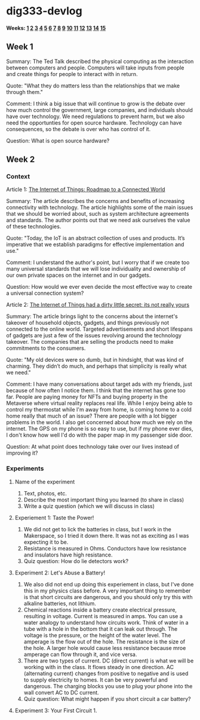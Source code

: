 
# dig333-devlog

#### Weeks: [1](#week-1) [2](#week-2) [3](#week-3) [4](#week-4) [5](#week-5) [6](#week-6) [7](#week-7) [8](#week-8) [9](#week-9) [10](#week-10) [11](#week-11) [12](#week-12) [13](#week-13) [14](#week-14) [15](#week-15)










<!--
BELOW IS A WEEKLY TEMPLATE. COPY/PASTE IT TO ADD A WEEK. SEE ASSIGNMENTS FOR DETAILS 
https://docs.google.com/document/d/1PAoPz-3vDPFWS5q9RHRb-dC7T4earpFXJW8w6v9wfZ0/edit
-->

## Week 1

Summary: The Ted Talk described the physical computing as the interaction between computers and people. Computers will take inputs from people and create things for people to interact with in return.

Quote: "What they do matters less than the relationships that we make through them."

Comment: I think a big issue that will continue to grow is the debate over how much control the government, large companies, and individuals should have over technology. We need regulations to prevent harm, but we also need the opportunties for open source hardware. Technology can have consequences, so the debate is over who has control of it.

Question: What is open source hardware?

## Week 2

### Context
Article 1: [The Internet of Things: Roadmap to a Connected World](https://www.technologyreview.com/2016/03/11/108875/the-internet-of-things-roadmap-to-a-connected-world/)

Summary: The article describes the concerns and benefits of increasing connectivity with technology. The article highlights some of the main issues that we should be worried about, such as system architecture agreements and standards. The author points out that we need ask ourselves the value of these technologies.

Quote: "Today, the IoT is an abstract collection of uses and products. It’s imperative that we establish paradigms for effective implementation and use."

Comment: I understand the author's point, but I worry that if we create too many universal standards that we will lose individuality and ownership of our own private spaces on the internet and in our gadgets.

Question: How would we ever even decide the most effective way to create a universal connection system?

Article 2: [The Internet of Things had a dirty little secret: its not really yours](https://www.theverge.com/circuitbreaker/2016/7/12/12159766/internet-of-things-iot-internet-of-shit-twitter)

Summary: The article brings light to the concerns about the internet's takeover of household objects, gadgets, and things previously not connected to the online world. Targeted advertisements and short lifespans of gadgets are just a few of the issues revolving around the technology takeover. The companies that are selling the products need to make commitments to the consumers.

Quote: "My old devices were so dumb, but in hindsight, that was kind of charming. They didn’t do much, and perhaps that simplicity is really what we need."

Comment: I have many conversations about target ads with my friends, just because of how often I notice them. I think that the internet has gone too far. People are paying money for NFTs and buying property in the Metaverse where virtual reality replaces real life. While I enjoy being able to control my thermostat while I'm away from home, is coming home to a cold home really that much of an issue? There are people with a lot bigger problems in the world. I also get concerned about how much we rely on the internet. The GPS on my phone is so easy to use, but if my phone ever dies, I don't know how well I'd do with the paper map in my passenger side door.

Question: At what point does technology take over our lives instead of improving it?


### Experiments

<!-- List each Platt experiment / Monk recipe outcome, adding notes, photos, schematics, captions to show your work. -->

1. Name of the experiment
    1. Text, photos, etc.
    1. Describe the most important thing you learned (to share in class)
    1. Write a quiz question (which we will discuss in class)

1. Experiement 1: Taste the Power!
    1. We did not get to lick the batteries in class, but I work in the Makerspace, so I tried it down there. It was not as exciting as I was expecting it to be.
    2. Resistance is measured in Ohms. Conductors have low resistance and insulators have high resistance.
    3. Quiz question: How do lie detectors work?

2. Experiment 2: Let's Abuse a Battery!
    1. We also did not end up doing this experiement in class, but I've done this in my physics class before. A very important thing to remember is that short circuits are dangerous, and you should only try this with alkaline batteries, not lithium.
    2. Chemical reactions inside a battery create electrical pressure, resulting in voltage. Current is measured in amps. You can use a water analogy to understand how circuits work. Think of water in a tube with a hole in the bottom that it can leak out through. The voltage is the pressure, or the height of the water level. The amperage is the flow out of the hole. The resistance is the size of the hole. A larger hole would cause less resistance because mroe amperage can flow through it, and vice versa.
    3. There are two types of current. DC (direct current) is what we will be working with in the class. It flows steady in one direction. AC (alternating current) changes from positive to negative and is used to supply electricity to homes. It can be very powerful and dangerous. The charging blocks you use to plug your phone into the wall convert AC to DC current.
    4. Quiz question: What might happen if you short circuit a car battery?

3. Experiment 3: Your First Circuit
    1. 
